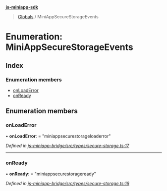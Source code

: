 **[js-miniapp-sdk](../README.md)**

> [Globals](../README.md) / MiniAppSecureStorageEvents

# Enumeration: MiniAppSecureStorageEvents

## Index

### Enumeration members

* [onLoadError](miniappsecurestorageevents.md#onloaderror)
* [onReady](miniappsecurestorageevents.md#onready)

## Enumeration members

### onLoadError

•  **onLoadError**:  = "miniappsecurestorageloaderror"

*Defined in [js-miniapp-bridge/src/types/secure-storage.ts:17](https://github.com/rakutentech/js-miniapp/blob/df2c090/js-miniapp-bridge/src/types/secure-storage.ts#L17)*

___

### onReady

•  **onReady**:  = "miniappsecurestorageready"

*Defined in [js-miniapp-bridge/src/types/secure-storage.ts:16](https://github.com/rakutentech/js-miniapp/blob/df2c090/js-miniapp-bridge/src/types/secure-storage.ts#L16)*
